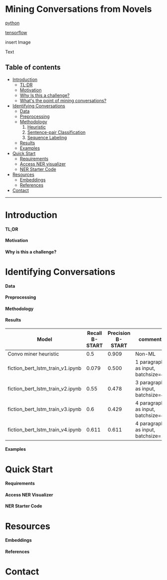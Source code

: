 # Mining Conversations from Novels

[python](https://img.shields.io/badge/python%20-3.7.1-brightgreen.svg)

[tensorflow](https://img.shields.io/badge/tensorflow-2.0.0--alpha0-orange.svg)

insert Image

Text

## Table of contents
* [Introduction](#general-info)
  - [TL;DR](#tl;dr)
  - [Motivation](####motivation)
  - [Why Is this a challenge?](#why-is-the-a-challenge)
  - [What's the point of mining conversations?]()
* [Identifying Conversations](#identifying-conversations)
  - [Data](#data)
  - [Preprocessing](#preprocessing)
  - [Methodology](#Methodology)
    1. [Heuristic](#heuristic)
    2. [Sentence-pair Classification](#sentence-pair-classification)
    3. [Sequence Labeling](#sequence-labeling)
  - [Results](#results)
  - [Examples](##examples)
* [Quick Start](#quick-start)
  - [Requirements](#requirements)
  - [Access NER visualizer](#requirements)
  - [NER Starter Code]()
* [Resources](#resources)
  - [Embeddings](#embeddings)
  - [References](#references)
* [Contact](#contact)

---

# Introduction

#### TL;DR

#### Motivation

#### Why is this a challenge?

# Identifying Conversations

#### Data

#### Preprocessing

#### Methodology

#### Results


| Model                            | Recall B-START | Precision B-START | comments                           |
| -------------------------------- | -------------- | ----------------- | ---------------------------------- |
| Convo miner heuristic            | 0.5            | 0.909             | Non-ML                             |
| fiction_bert_lstm_train_v1.ipynb | 0.079          | 0.500             | 1 paragraph as input, batchsize=4  |
| fiction_bert_lstm_train_v2.ipynb | 0.55           | 0.478             | 3 paragraph as input, batchsize=4  |
| fiction_bert_lstm_train_v3.ipynb | 0.6            | 0.429             | 4 paragraph as input, batchsize=4  |
| fiction_bert_lstm_train_v4.ipynb | 0.611          | 0.611             | 4 paragraph as input, batchsize=16 |

#### Examples

# Quick Start

#### Requirements

#### Access NER Visualizer

#### NER Starter Code

# Resources

#### Embeddings

#### References

# Contact